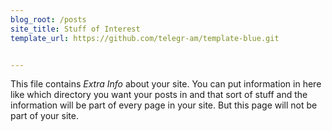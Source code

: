```yaml
---
blog_root: /posts
site_title: Stuff of Interest
template_url: https://github.com/telegr-am/template-blue.git


---
```


This file contains _Extra Info_ about your site.  You can
put information in here like which directory you want your posts in
and that sort of stuff and the information will be part of every page
in your site.  But this page will not be part of your site.

